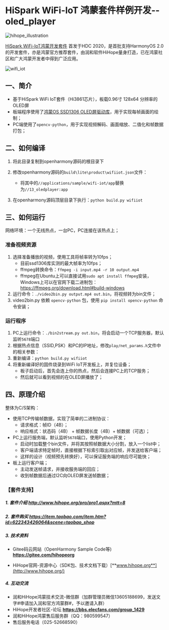 # HiSpark WiFi-IoT 鸿蒙套件样例开发--oled_player

![hihope_illustration](https://gitee.com/hihopeorg/hispark-hm-pegasus/raw/master/docs/figures/hihope_illustration.png)

[HiSpark WiFi-IoT鸿蒙开发套件](https://item.taobao.com/item.htm?spm=a1z10.1-c-s.w5003-23341819265.1.bf644a82Da9PZK&id=622343426064&scene=taobao_shop) 首发于HDC 2020，是首批支持HarmonyOS 2.0的开发套件，亦是鸿蒙官方推荐套件，由润和软件HiHope量身打造，已在鸿蒙社区和广大鸿蒙开发者中得到广泛应用。

![wifi_iot](https://gitee.com/hihopeorg/hispark-hm-pegasus/raw/master/docs/figures/wifi_iot.png)

## 一、简介

* 基于HiSpark WiFi IoT套件（Hi3861芯片），板载0.96寸 128x64 分辨率的 OLED屏
* 板端程序使用了[鸿蒙OS SSD1306 OLED屏驱动库](https://gitee.com/hihopeorg/hispark-hm-pegasus/tree/master/sample/12_ssd1306)，用于实现每帧画面的绘制；
* PC端使用了`opencv-python`，用于实现视频解码、画面缩放、二值化和帧数据打包；

## 二、如何编译

1. 将此目录复制到openharmony源码的根目录下
2. 修改openharmony源码的`build\lite\product\wifiiot.json`文件：
   * 将其中的`//applications/sample/wifi-iot/app`替换为`//13_oledplayer:app`

3. 在openharmony源码顶层目录下执行：`python build.py wifiiot`

## 三、如何运行

网络环境：一个无线热点，一台PC，PC连接在该热点上；

### 准备视频资源

1. 选择准备播放的视频，使用工具将帧率转为10fps；
   * 目前ssd1306库实测的最大帧率为10fps；
   * ffmpeg转换命令：`ffmpeg -i input.mp4 -r 10 output.mp4`
   * ffmpeg在Ubuntu上可以直接试用`sudo apt install ffmpeg`安装，Windows上可以在官网下载二进制包：https://ffmpeg.org/download.html#build-windows
2. 运行命令：`./video2bin.py output.mp4 out.bin`，将视频转为bin文件；
3. video2bin.py 依赖 `opencv-python` 包，使用 `pip install opencv-python` 命令安装；


### 运行程序

1. PC上运行命令：`./bin2stream.py out.bin`，将会启动一个TCP服务器，默认监听`5678`端口
2. 根据热点信息（SSID,PSK）和PC的IP地址，修改`play/net_params.h`文件中的相关参数：
3. 重新编译：`python build.py wifiiot`
4. 将重新编译好的固件烧录到WiFi IoT开发板上，并复位设备；
   * 板子启动后，首先会连上你的热点，然后会连接PC上的TCP服务；
   * 然后就可以看到视频的在OLED屏播放了；



## 四、原理介绍

整体为C/S架构：

* 使用TCP传输帧数据，实现了简单的二进制协议：
  * 请求格式：帧ID（4B）；
  * 响应格式：状态码（4B） + 帧数据长度（4B）+ 帧数据（可选）；
* PC上运行服务端，默认监听`5678`端口，使用Python开发；
  * 启动时加载整个bin文件，并将其按照帧数据大小分割，放入一个list中；
  * 客户端请求特定帧时，直接根据下标索引取出对应帧，并发送给客户端；
  * 这样的设计（视频预先转换好），可以保证服务端的响应尽可能快；
* 板上运行客户端；
  * 主动发送帧请求，并接收服务端的回应；
  * 收到帧数据后通过I2C向OLED屏发送帧数据；

### 【套件支持】

##### 1. 套件介绍  http://www.hihope.org/pro/pro1.aspx?mtt=8

##### 2. 套件购买  https://item.taobao.com/item.htm?id=622343426064&scene=taobao_shop

##### 3. 技术资料

- Gitee码云网站（OpenHarmony Sample Code等) **https://gitee.com/hihopeorg**

- HiHope官网-资源中心（SDK包、技术文档下载）[**www.hihope.org**](http://www.hihope.org/)

##### 4. 互动交流

- 润和HiHope鸿蒙技术交流-微信群（加群管理员微信13605188699，发送文字#申请加入润和官方鸿蒙群#，予以邀请入群）
- HiHope开发者社区-论坛 **https://bbs.elecfans.com/group_1429**
- 润和HiHope鸿蒙售后服务群（QQ：980599547）
- 售后服务电话（025-52668590）

